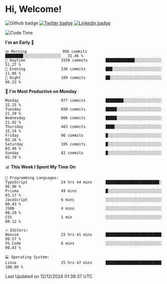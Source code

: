   # Hi, Welcome!
  ![Github badge](https://img.shields.io/github/followers/kraken-afk.svg?style=social&label=Follow&maxAge=2592000)
  [![Twitter badge](https://img.shields.io/badge/-Twitter-00acee?style=flat-square&logo=Twitter&logoColor=white)](https://twitter.com/trshppl)
  [![Linkedin badge](https://img.shields.io/badge/LinkedIn-0077B5?style=flat-square&logo=linkedin&logoColor=white)](https://www.linkedin.com/in/noveanrer)
<!--START_SECTION:waka-->
![Code Time](http://img.shields.io/badge/Code%20Time-520%20hrs%2045%20mins-blue)

**I'm an Early 🐤** 

```text
🌞 Morning                956 commits         ████████░░░░░░░░░░░░░░░░░   31.46 % 
🌆 Daytime                1558 commits        █████████████░░░░░░░░░░░░   51.27 % 
🌃 Evening                336 commits         ███░░░░░░░░░░░░░░░░░░░░░░   11.06 % 
🌙 Night                  189 commits         ██░░░░░░░░░░░░░░░░░░░░░░░   06.22 % 
```
📅 **I'm Most Productive on Monday** 

```text
Monday                   977 commits         ████████░░░░░░░░░░░░░░░░░   32.15 % 
Tuesday                  650 commits         █████░░░░░░░░░░░░░░░░░░░░   21.39 % 
Wednesday                666 commits         █████░░░░░░░░░░░░░░░░░░░░   21.92 % 
Thursday                 463 commits         ████░░░░░░░░░░░░░░░░░░░░░   15.24 % 
Friday                   96 commits          █░░░░░░░░░░░░░░░░░░░░░░░░   03.16 % 
Saturday                 105 commits         █░░░░░░░░░░░░░░░░░░░░░░░░   03.46 % 
Sunday                   82 commits          █░░░░░░░░░░░░░░░░░░░░░░░░   02.70 % 
```


📊 **This Week I Spent My Time On** 

```text
💬 Programming Languages: 
TypeScript               24 hrs 44 mins      ████████████████████████░   95.90 % 
Prisma                   49 mins             █░░░░░░░░░░░░░░░░░░░░░░░░   03.17 % 
JavaScript               6 mins              ░░░░░░░░░░░░░░░░░░░░░░░░░   00.43 % 
JSON                     4 mins              ░░░░░░░░░░░░░░░░░░░░░░░░░   00.29 % 
CSS                      1 min               ░░░░░░░░░░░░░░░░░░░░░░░░░   00.12 % 

🔥 Editors: 
Neovim                   25 hrs 41 mins      █████████████████████████   99.57 % 
VS Code                  6 mins              ░░░░░░░░░░░░░░░░░░░░░░░░░   00.43 % 

💻 Operating System: 
Linux                    25 hrs 47 mins      █████████████████████████   100.00 % 
```


 Last Updated on 12/12/2024 01:39:37 UTC
<!--END_SECTION:waka-->